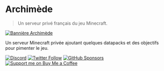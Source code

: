 # Archimède

> Un serveur privé français du jeu Minecraft.

[![Bannière Archimède](https://archimede.thomasbnt.dev/banners05.png)](https://archimede.thomasbnt.dev)

Un serveur Minecraft privée ajoutant quelques datapacks et des objectifs pour pimenter le jeu.

[![Discord](https://img.shields.io/discord/715873768374796308?color=%237289DA&label=Nous%20rejoindre&logo=Discord&logoColor=white&style=for-the-badge)](https://thomasbnt.dev/discord)
[![Twitter Follow](https://img.shields.io/badge/Suis%20moi%20sur-Twitter-1DA1F2?&logo=Twitter&logoColor=white&style=for-the-badge)](https://twitter.com/thomasbnt_) [![GitHub Sponsors](https://img.shields.io/badge/Sponsorise%20moi-%23EA54AE.svg?&style=for-the-badge&logo=github-sponsors&logoColor=white)](https://github.com/sponsors/thomasbnt) [![Support me on Buy Me a Coffee](https://img.shields.io/badge/-Supporte%20moi-%23FFDD00?style=for-the-badge&logo=buy-me-a-coffee&logoColor=black)](https://www.buymeacoffee.com/thomasbnt/?via=thomasbnt)
